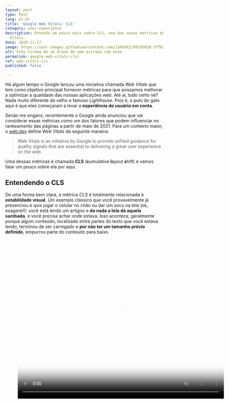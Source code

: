 ```yaml
---
layout: post
type: Post
lang: pt-br
title: 'Google Web Vitals: CLS'
category: user-experience
description: Entenda um pouco mais sobre CLS, uma das novas métricas do Google Web
  Vitals.
date: 2020-11-17
image: https://user-images.githubusercontent.com/1345662/99195028-37fb9180-2751-11eb-9551-a40efe970757.jpg
alt: Foto tirada de um drone de uma estrada com neve.
permalink: google-web-vitals-cls/
ref: web-vitals-cls
published: false

---
```

Há algum tempo o Google lançou uma iniciativa chamada _Web Vitals_ que tem como objetivo principal fornecer métricas para que possamos melhorar a optimizar a qualidade das nossas aplicações web. Até aí, tudo certo né? Nada muito diferente do velho e famoso _Lighthouse_. Pois é, o pulo do gato aqui é que eles começaram a levar a **experiência do usuário em conta**.

Senão me engano, recentemente o Google ainda anunciou que vai considerar essas métricas como um dos fatores que podem influenciar no rankeamento das páginas a partir de maio de 2021. Para um contexto maior, o [web.dev](https://web.dev/) define _Web Vitals_ da seguinte maneira:

> Web Vitals is an initiative by Google to provide unified guidance for quality signals that are essential to delivering a great user experience on the web.

Uma dessas métricas é chamada **CLS** (**c**umulative **l**ayout **s**hift) e vamos falar um pouco sobre ela por aqui.

## Entendendo o CLS

De uma forma bem clara, a métrica _CLS_ é totalmente relacionada à **estabilidade visual**. Um exemplo clássico que você provavelmente já presenciou e quis jogar o celular no chão ou dar um soco na tela (ok, exagerei!): você está lendo um artigoo e **do nada a tela dá aquela sambada**, e você precisa achar onde estava. Isso acontece, geralmente porque algum conteúdo, localizado entre partes do texto que você estava lendo, terminou de ser carregado e **por não ter um tamanho prévio definido**, empurrou parte do conteúdo para baixo.  

<figure>
<video autoplay="" controls="" loop="" muted="" class="w-screenshot" poster="https://storage.googleapis.com/web-dev-assets/layout-instability-api/layout-instability-poster.png" width="658" height="510">
    <source src="https://storage.googleapis.com/web-dev-assets/layout-instability-api/layout-instability2.webm" type="video/webm; codecs=vp8">
    <source src="https://storage.googleapis.com/web-dev-assets/layout-instability-api/layout-instability2.mp4" type="video/mp4; codecs=h264">
  </video>
</figure>